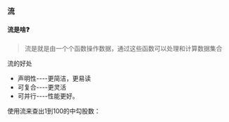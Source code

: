 ### 流

#### 流是啥❓

> 流是就是由一个个函数操作数据，通过这些函数可以处理和计算数据集合

流的好处

- 声明性----更简洁，更易读
- 可复合----更灵活
- 可并行----性能更好。

使用流来查出1到100的中勾股数：


